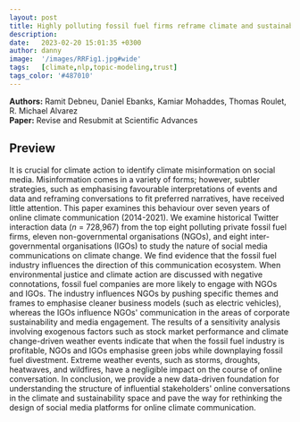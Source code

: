 ```yaml
---
layout: post
title: Highly polluting fossil fuel firms reframe climate and sustainability communication on social media
description: 
date:   2023-02-20 15:01:35 +0300
author: danny
image:  '/images/RRFig1.jpg#wide'
tags:   [climate,nlp,topic-modeling,trust]
tags_color: '#487010'
---
```


<b>Authors:</b> Ramit Debneu, Daniel Ebanks, Kamiar Mohaddes, Thomas Roulet, R. Michael Alvarez <br>
<b>Paper:</b> Revise and Resubmit at Scientific Advances

## Preview

It is crucial for climate action to identify climate misinformation on social media. Misinformation comes in a variety of forms; however, subtler strategies, such as emphasising favourable interpretations of events and data and reframing conversations to fit preferred narratives, have received little attention. This paper examines this behaviour over seven years of online climate communication (2014-2021). We examine historical Twitter interaction data ($n$ = 728,967) from the top eight polluting private fossil fuel firms, eleven non-governmental organisations (NGOs), and eight inter-governmental organisations (IGOs) to study the nature of social media communications on climate change. We find evidence that the fossil fuel industry influences the direction of this communication ecosystem. When environmental justice and climate action are discussed with negative connotations, fossil fuel companies are more likely to engage with NGOs and IGOs. The industry influences NGOs by pushing specific themes and frames to emphasise cleaner business models (such as electric vehicles), whereas the IGOs influence NGOs' communication in the areas of corporate sustainability and media engagement. The results of a sensitivity analysis involving exogenous factors such as stock market performance and climate change-driven weather events indicate that when the fossil fuel industry is profitable, NGOs and IGOs emphasise green jobs while downplaying fossil fuel divestment. Extreme weather events, such as storms, droughts, heatwaves, and wildfires, have a negligible impact on the course of online conversation. In conclusion, we provide a new data-driven foundation for understanding the structure of influential stakeholders' online conversations in the climate and sustainability space and pave the way for rethinking the design of social media platforms for online climate communication.
